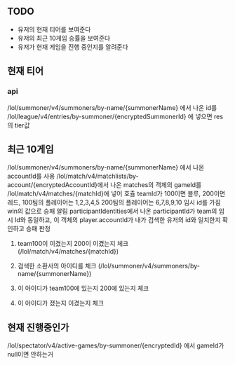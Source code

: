 ## TODO

- 유저의 현재 티어를 보여준다
- 유저의 최근 10게임 승률을 보여준다
- 유저가 현재 게임을 진행 중인지를 알려준다

## 현재 티어

### api

/lol/summoner/v4/summoners/by-name/{summonerName} 에서 나온 id를
/lol/league/v4/entries/by-summoner/{encryptedSummonerId} 에 넣으면
res의 tier값

## 최근 10게임

/lol/summoner/v4/summoners/by-name/{summonerName} 에서 나온 accountId를 사용
/lol/match/v4/matchlists/by-account/{encryptedAccountId}에서 나온 matches의 객체의 gameId를
/lol/match/v4/matches/{matchId}에 넣어 호츌
teamId가 100이면 블루, 200이면 레드, 100팀의 플레이어는 1,2,3,4,5 200팀의 플레이어는 6,7,8,9,10 임시 id를 가짐
win의 값으로 승패 알림
participantIdentities에서 나온 participantId가 team의 임시 Id와 동일하고, 이 객체의 player.accountId가 내가 검색한 유저의 id와 일치한지 확인하고 승패 판정

1. team100이 이겼는지 200이 이겼는지 체크 (/lol/match/v4/matches/{matchId})

2. 검색한 소환사의 아이디를 체크 (/lol/summoner/v4/summoners/by-name/{summonerName})

3. 이 아이디가 team100에 있는지 200에 있는지 체크

4. 이 아이디가 졌는지 이겼는지 체크

## 현재 진행중인가

/lol/spectator/v4/active-games/by-summoner/{encryptedId}
에서 gameId가 null이면 안하는거
